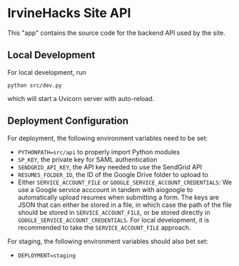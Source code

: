 # IrvineHacks Site API

This "app" contains the source code for the backend API used by the site.

## Local Development

For local development, run

```shell
python src/dev.py
```

which will start a Uvicorn server with auto-reload.

## Deployment Configuration

For deployment, the following environment variables need to be set:

-   `PYTHONPATH=src/api` to properly import Python modules
-   `SP_KEY`, the private key for SAML authentication
-   `SENDGRID_API_KEY`, the API key needed to use the SendGrid API
-   `RESUMES_FOLDER_ID`, the ID of the Google Drive folder to upload to
-   Either `SERVICE_ACCOUNT_FILE` or `GOOGLE_SERVICE_ACCOUNT_CREDENTIALS`: We use a Google service acccount in tandem with aiogoogle to automatically upload resumes when submitting a form. The keys are JSON that can either be stored in a file, in which case the path of the file should be stored in `SERVICE_ACCOUNT_FILE`, or be stored directly in `GOOGLE_SERVICE_ACCOUNT_CREDENTIALS`. For local development, it is recommended to take the `SERVICE_ACCOUNT_FILE` approach.

For staging, the following environment variables should also bet set:

-   `DEPLOYMENT=staging`
